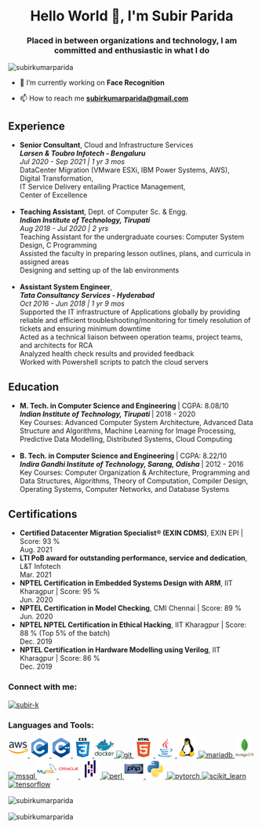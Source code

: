 <h1 align="center">Hello World 👋, I'm Subir Parida</h1>
<h3 align="center">Placed in between organizations and technology, I am committed and enthusiastic in what I do</h3>


<p align="left"> <img src="https://komarev.com/ghpvc/?username=subirkumarparida&label=Profile%20views&color=0e75b6&style=flat" alt="subirkumarparida" /> </p>

- 🔭 I’m currently working on **Face Recognition**

- 📫 How to reach me **subirkumarparida@gmail.com**

<!-- - 📄 Know about my experiences [Resume](https://drive.google.com/file/d/1U651bxJXqQqfWzLAahUlMIxm1qCke1fJ/view?usp=sharing) -->

<h2 align="left">Experience</h3>
<ul>
  <li><b> Senior Consultant</b>, Cloud and Infrastructure Services <br />
  <b><i> Larsen & Toubro Infotech - Bengaluru </i></b> <br /> 
    <i> Jul 2020 - Sep 2021 | 1 yr 3 mos </i> <br />
    DataCenter Migration (VMware ESXi, IBM Power Systems, AWS), <br />
    Digital Transformation, <br />
    IT Service Delivery entailing Practice Management, <br />
    Center of Excellence</li> <br />
  
  <li><b> Teaching Assistant</b>, Dept. of Computer Sc. & Engg. <br/>
    <b><i> Indian Institute of Technology, Tirupati </i></b> <br /> 
    <i>Aug 2018 - Jul 2020 | 2 yrs </i> <br/> 
    Teaching Assistant for the undergraduate courses: Computer System Design, C Programming <br/>
    Assisted the faculty in preparing lesson outlines, plans, and curricula in assigned areas <br/>
    Designing and setting up of the lab environments</li> <br />
  
  <li><b> Assistant System Engineer</b>, <br/>
    <b><i> Tata Consultancy Services - Hyderabad </i> </b> <br/>
    <i> Oct 2016 - Jun 2018 | 1 yr 9 mos </i> </br>
    Supported the IT infrastructure of Applications globally by providing reliable and efficient troubleshooting/monitoring for timely resolution of tickets and ensuring minimum downtime <br/>
    Acted as a technical liaison between operation teams, project teams, and architects for RCA  <br/>
    Analyzed health check results and provided feedback  <br/>
    Worked with Powershell scripts to patch the cloud servers  <br/> </li>
</ul>

<h2 align="left"> Education </h3>
<ul>
  <li><b> M. Tech. in Computer Science and Engineering </b> | CGPA: 8.08/10 <br/>
    <b><i> Indian Institute of Technology, Tirupati </i></b> | 2018 - 2020 <br />  
    Key Courses: Advanced Computer System Architecture, Advanced Data Structure and Algorithms, 
    Machine Learning for Image Processing, Predictive Data Modelling, Distributed Systems, Cloud Computing </li> <br />
  
  <li><b> B. Tech. in Computer Science and Engineering </b> | CGPA: 8.22/10 <br/>
   <b><i> Indira Gandhi Institute of Technology, Sarang, Odisha </i></b> | 2012 - 2016 <br />  
   Key Courses: Computer Organization & Architecture, Programming and Data Structures, Algorithms, 
    Theory of Computation, Compiler Design, Operating Systems, Computer Networks, and Database Systems </li>

</ul>

<h2 align="left"> Certifications </h3>
<ul>
  <li><b> Certified Datacenter Migration Specialist® (EXIN CDMS)</b>, EXIN EPI  | Score: 93 % <br/>
    Aug. 2021 <br /> </li>
  
  <li><b> LTI PoB award for outstanding performance, service and dedication</b>, L&T Infotech <br/>
    Mar. 2021 <br /> </li>
  
  <li><b> NPTEL Certification in Embedded Systems Design with ARM</b>, IIT Kharagpur | Score: 95 % <br/>
  Jun. 2020 <br /> </li>
  
  <li><b> NPTEL Certification in Model Checking</b>, CMI Chennai | Score: 89 % <br/>
  Jun. 2020 <br /> </li>
  
  <li><b> NPTEL NPTEL Certification in Ethical Hacking</b>, IIT Kharagpur | Score: 88 % (Top 5% of the batch) <br/>
  Dec. 2019 <br /> </li>
  
  <li><b> NPTEL Certification in Hardware Modelling using Verilog</b>, IIT Kharagpur | Score: 86 % <br/>
  Dec. 2019 <br /> </li>
  
 </ul>

<h3 align="left">Connect with me:</h3>
<p align="left">
<a href="https://linkedin.com/in/subir-k" target="blank"><img align="center" src="https://raw.githubusercontent.com/rahuldkjain/github-profile-readme-generator/master/src/images/icons/Social/linked-in-alt.svg" alt="subir-k" height="30" width="40" /></a>
</p> 

<h3 align="left">Languages and Tools:</h3>
<p align="left"> <a href="https://aws.amazon.com" target="_blank" rel="noreferrer"> <img src="https://raw.githubusercontent.com/devicons/devicon/master/icons/amazonwebservices/amazonwebservices-original-wordmark.svg" alt="aws" width="40" height="40"/> </a> <a href="https://www.cprogramming.com/" target="_blank" rel="noreferrer"> <img src="https://raw.githubusercontent.com/devicons/devicon/master/icons/c/c-original.svg" alt="c" width="40" height="40"/> </a> <a href="https://www.w3schools.com/cpp/" target="_blank" rel="noreferrer"> <img src="https://raw.githubusercontent.com/devicons/devicon/master/icons/cplusplus/cplusplus-original.svg" alt="cplusplus" width="40" height="40"/> </a> <a href="https://www.w3schools.com/css/" target="_blank" rel="noreferrer"> <img src="https://raw.githubusercontent.com/devicons/devicon/master/icons/css3/css3-original-wordmark.svg" alt="css3" width="40" height="40"/> </a> <a href="https://www.docker.com/" target="_blank" rel="noreferrer"> <img src="https://raw.githubusercontent.com/devicons/devicon/master/icons/docker/docker-original-wordmark.svg" alt="docker" width="40" height="40"/> </a> <a href="https://git-scm.com/" target="_blank" rel="noreferrer"> <img src="https://www.vectorlogo.zone/logos/git-scm/git-scm-icon.svg" alt="git" width="40" height="40"/> </a> <a href="https://www.w3.org/html/" target="_blank" rel="noreferrer"> <img src="https://raw.githubusercontent.com/devicons/devicon/master/icons/html5/html5-original-wordmark.svg" alt="html5" width="40" height="40"/> </a> <a href="https://www.java.com" target="_blank" rel="noreferrer"> <img src="https://raw.githubusercontent.com/devicons/devicon/master/icons/java/java-original.svg" alt="java" width="40" height="40"/> </a> <a href="https://www.linux.org/" target="_blank" rel="noreferrer"> <img src="https://raw.githubusercontent.com/devicons/devicon/master/icons/linux/linux-original.svg" alt="linux" width="40" height="40"/> </a> <a href="https://mariadb.org/" target="_blank" rel="noreferrer"> <img src="https://www.vectorlogo.zone/logos/mariadb/mariadb-icon.svg" alt="mariadb" width="40" height="40"/> </a> <a href="https://www.mongodb.com/" target="_blank" rel="noreferrer"> <img src="https://raw.githubusercontent.com/devicons/devicon/master/icons/mongodb/mongodb-original-wordmark.svg" alt="mongodb" width="40" height="40"/> </a> <a href="https://www.microsoft.com/en-us/sql-server" target="_blank" rel="noreferrer"> <img src="https://www.svgrepo.com/show/303229/microsoft-sql-server-logo.svg" alt="mssql" width="40" height="40"/> </a> <a href="https://www.mysql.com/" target="_blank" rel="noreferrer"> <img src="https://raw.githubusercontent.com/devicons/devicon/master/icons/mysql/mysql-original-wordmark.svg" alt="mysql" width="40" height="40"/> </a> <a href="https://www.oracle.com/" target="_blank" rel="noreferrer"> <img src="https://raw.githubusercontent.com/devicons/devicon/master/icons/oracle/oracle-original.svg" alt="oracle" width="40" height="40"/> </a> <a href="https://pandas.pydata.org/" target="_blank" rel="noreferrer"> <img src="https://raw.githubusercontent.com/devicons/devicon/2ae2a900d2f041da66e950e4d48052658d850630/icons/pandas/pandas-original.svg" alt="pandas" width="40" height="40"/> </a> <a href="https://www.perl.org/" target="_blank" rel="noreferrer"> <img src="https://api.iconify.design/logos-perl.svg" alt="perl" width="40" height="40"/> </a> <a href="https://www.php.net" target="_blank" rel="noreferrer"> <img src="https://raw.githubusercontent.com/devicons/devicon/master/icons/php/php-original.svg" alt="php" width="40" height="40"/> </a> <a href="https://www.python.org" target="_blank" rel="noreferrer"> <img src="https://raw.githubusercontent.com/devicons/devicon/master/icons/python/python-original.svg" alt="python" width="40" height="40"/> </a> <a href="https://pytorch.org/" target="_blank" rel="noreferrer"> <img src="https://www.vectorlogo.zone/logos/pytorch/pytorch-icon.svg" alt="pytorch" width="40" height="40"/> </a> <a href="https://scikit-learn.org/" target="_blank" rel="noreferrer"> <img src="https://upload.wikimedia.org/wikipedia/commons/0/05/Scikit_learn_logo_small.svg" alt="scikit_learn" width="40" height="40"/> </a> <a href="https://www.tensorflow.org" target="_blank" rel="noreferrer"> <img src="https://www.vectorlogo.zone/logos/tensorflow/tensorflow-icon.svg" alt="tensorflow" width="40" height="40"/> </a> </p>

<p><img align="center" src="https://github-readme-stats.vercel.app/api/top-langs?username=subirkumarparida&show_icons=true&locale=en&layout=compact" alt="subirkumarparida" /></p>

<p><img align="center" src="https://github-readme-streak-stats.herokuapp.com/?user=subirkumarparida&" alt="subirkumarparida" /></p>
